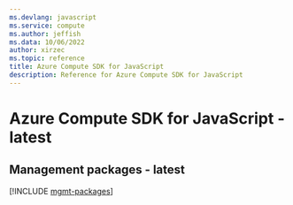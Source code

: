 ```yaml
---
ms.devlang: javascript
ms.service: compute
ms.author: jeffish
ms.data: 10/06/2022
author: xirzec
ms.topic: reference
title: Azure Compute SDK for JavaScript
description: Reference for Azure Compute SDK for JavaScript
---
```

# Azure Compute SDK for JavaScript - latest

## Management packages - latest
[!INCLUDE [mgmt-packages](compute-mgmt-index.md)]